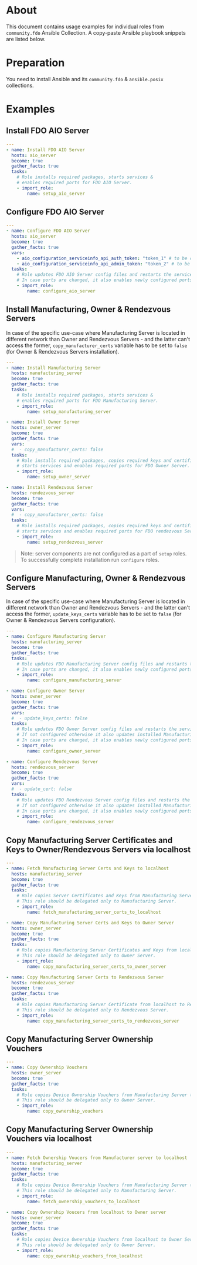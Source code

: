 # About

This document contains usage examples for individual roles from `community.fdo` Ansible Collection.
A copy-paste Ansible playbook snippets are listed below.

# Preparation

You need to install Ansible and its `community.fdo` & `ansible.posix` collections.

# Examples

## Install FDO AIO Server

```yaml
---
- name: Install FDO AIO Server
  hosts: aio_server
  become: true
  gather_facts: true
  tasks:
    # Role installs required packages, starts services & 
    # enables required ports for FDO AIO Server.
    - import_role:
        name: setup_aio_server
```

## Configure FDO AIO Server

```yaml
---
- name: Configure FDO AIO Server
  hosts: aio_server
  become: true
  gather_facts: true
  vars:
    - aio_configuration_serviceinfo_api_auth_token: "token_1" # to be changed
    - aio_configuration_serviceinfo_api_admin_token: "token_2" # to be changed
  tasks:
    # Role updates FDO AIO Server config files and restarts the services.
    # In case ports are changed, it also enables newly configured ports.
    - import_role:
        name: configure_aio_server
```

## Install Manufacturing, Owner & Rendezvous Servers

In case of the specific use-case where Manufacturing Server is located in different network than Owner and Rendezvous Servers - and the latter can't access the former, `copy_manufacturer_certs` variable has to be set to `false` (for Owner & Rendezvous Servers installation).

```yaml
---
- name: Install Manufacturing Server
  hosts: manufacturing_server
  become: true
  gather_facts: true
  tasks:
    # Role installs required packages, starts services & 
    # enables required ports for FDO Manufacturing Server.
    - import_role:
        name: setup_manufacturing_server

- name: Install Owner Server
  hosts: owner_server
  become: true
  gather_facts: true
  vars:
  #  - copy_manufacturer_certs: false
  tasks:
    # Role installs required packages, copies required keys and certificates from Manufacturing Server,
    # starts services and enables required ports for FDO Owner Server.
    - import_role:
        name: setup_owner_server

- name: Install Rendezvous Server
  hosts: rendezvous_server
  become: true
  gather_facts: true
  vars:
  #  - copy_manufacturer_certs: false
  tasks:
    # Role installs required packages, copies required keys and certificates from Manufacturing Server,
    # starts services and enables required ports for FDO rendezvous Server.
    - import_role:
        name: setup_rendezvous_server
```

> Note: server components are not configured as a part of `setup` roles. To successfully complete installation run `configure` roles.

## Configure Manufacturing, Owner & Rendezvous Servers

In case of the specific use-case where Manufacturing Server is located in different network than Owner and Rendezvous Servers - and the latter can't access the former, `update_keys_certs` variable has to be set to `false` (for Owner & Rendezvous Servers configuration).

```yaml 
---
- name: Configure Manufacturing Server
  hosts: manufacturing_server
  become: true
  gather_facts: true
  tasks:
    # Role updates FDO Manufacturing Server config files and restarts the services.
    # In case ports are changed, it also enables newly configured ports.
    - import_role:
        name: configure_manufacturing_server

- name: Configure Owner Server
  hosts: owner_server
  become: true
  gather_facts: true
  vars:
  #  - update_keys_certs: false
  tasks:
    # Role updates FDO Owner Server config files and restarts the services.
    # If not configured otherwise it also updates installed Manufacturing Server keys and certificates .
    # In case ports are changed, it also enables newly configured ports.
    - import_role:
        name: configure_owner_server

- name: Configure Rendezvous Server
  hosts: rendezvous_server
  become: true
  gather_facts: true
  vars:
  #  - update_cert: false
  tasks:
    # Role updates FDO Rendezvous Server config files and restarts the services.
    # If not configured otherwise it also updates installed Manufacturing Server keys and certificates .
    # In case ports are changed, it also enables newly configured ports.
    - import_role:
        name: configure_rendezvous_server
```

## Copy Manufacturing Server Certificates and Keys to Owner/Rendezvous Servers via localhost

```yaml
---
- name: Fetch Manufacturing Server Certs and Keys to localhost
  hosts: manufacturing_server
  become: true
  gather_facts: true
  tasks:
    # Role copies Server Certificates and Keys from Manufacturing Server to localhost.
    # This role should be delegated only to Manufacturing Server.
    - import_role:
        name: fetch_manufacturing_server_certs_to_localhost

- name: Copy Manufacturing Server Certs and Keys to Owner Server
  hosts: owner_server
  become: true
  gather_facts: true
  tasks:
    # Role copies Manufacturing Server Certificates and Keys from localhost to Owner Server.
    # This role should be delegated only to Owner Server.
    - import_role:
        name: copy_manufacturing_server_certs_to_owner_server

- name: Copy Manufacturing Server Certs to Rendezvous Server
  hosts: rendezvous_server
  become: true
  gather_facts: true
  tasks:
    # Role copies Manufacturing Server Certificate from localhost to Rendezvous Server.
    # This role should be delegated only to Rendezvous Server.
    - import_role:
        name: copy_manufacturing_server_certs_to_rendezvous_server
```

## Copy Manufacturing Server Ownership Vouchers

```yaml
---
- name: Copy Ownership Vouchers
  hosts: owner_server
  become: true
  gather_facts: true
  tasks:
    # Role copies Device Ownership Vouchers from Manufacturing Server to Owner Server.
    # This role should be delegated only to Owner Server.
    - import_role:
        name: copy_ownership_vouchers
```

## Copy Manufacturing Server Ownership Vouchers via localhost

```yaml
---
- name: Fetch Ownership Voucers from Manufacturer server to localhost
  hosts: manufacturing_server
  become: true
  gather_facts: true
  tasks:
    # Role copies Device Ownership Vouchers from Manufacturing Server to localhost.
    # This role should be delegated only to Manufacturing Server.
    - import_role:
        name: fetch_ownership_vouchers_to_localhost

- name: Copy Ownership Voucers from localhost to Owner server
  hosts: owner_server
  become: true
  gather_facts: true
  tasks:
    # Role copies Device Ownership Vouchers from localhost to Owner Server.
    # This role should be delegated only to Owner Server.
    - import_role:
        name: copy_ownership_vouchers_from_localhost
```
